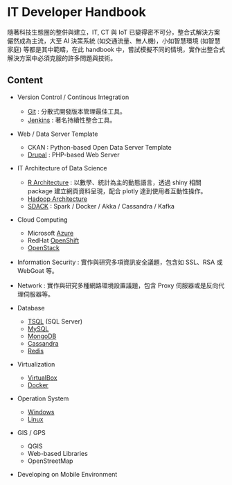 # IT Developer Handbook

隨著科技生態圈的整併與建立，IT, CT 與 IoT 已變得密不可分，整合式解決方案儼然成為主流，大至 AI 決策系統 \(如交通流量、無人機\)，小如智慧環境 \(如智慧家庭\) 等都是其中範疇，在此 handbook 中，嘗試模擬不同的情境，實作出整合式解決方案中必須克服的許多問題與技術。

## Content

* Version Control / Continous Integration
    * [Git](git/README.md) : 分散式開發版本管理最佳工具。
    * [Jenkins](jenkins/README.md) : 著名持續性整合工具。

* Web / Data Server Template
    * CKAN : Python-based Open Data Server Template
    * [Drupal](drupal/README.md) : PHP-based Web Server
    
* IT Architecture of Data Science
    * [R Architecture](r_architecture/README.md) : 以數學、統計為主的動態語言，透過 shiny 相關 package 建立網頁資料呈現，配合 plotly 達到使用者互動性操作。
    * [Hadoop Architecture](hadoop/README.md)
    * [SDACK](spark/README.md) : Spark / Docker / Akka / Cassandra / Kafka

* Cloud Computing 
    * Microsoft [Azure](azure/README.md)
    * RedHat [OpenShift](openshift/README.md)
    * [OpenStack](openstack/README.md)

* Information Security :  實作與研究多項資訊安全議題，包含如 SSL、RSA 或 WebGoat 等。

* Network : 實作與研究多種網路環境設置議題，包含 Proxy 伺服器或是反向代理伺服器等。

* Database
    * [TSQL](tsql/README.md) (SQL Server)
    * [MySQL](mysql/README.md)
    * [MongoDB](mongodb/README.md)
    * [Cassandra](cassandra/README.md)
    * [Redis](redis/README.md)

* Virtualization
    * [VirtualBox](virtualbox/README.md)
    * [Docker](docker/README.md)

* Operation System
    * [Windows](windows/README.md)
    * [Linux](linux/README.md)

* GIS / GPS
    * QGIS
    * Web-based Libraries
    * OpenStreetMap

* Developing on Mobile Environment

